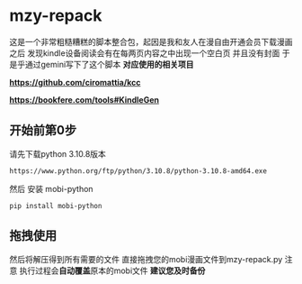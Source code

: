 # mzy-repack
这是一个非常粗糙糟糕的脚本整合包，起因是我和友人在漫自由开通会员下载漫画之后 发现kindle设备阅读会有在每两页内容之中出现一个空白页 并且没有封面
于是乎通过gemini写下了这个脚本
**对应使用的相关项目**


**https://github.com/ciromattia/kcc**



**https://bookfere.com/tools#KindleGen**


## 开始前第0步 
请先下载python 3.10.8版本
```shell
https://www.python.org/ftp/python/3.10.8/python-3.10.8-amd64.exe
```
然后 安装 mobi-python
```shell
pip install mobi-python
```

## 拖拽使用
然后将解压得到所有需要的文件  直接拖拽您的mobi漫画文件到mzy-repack.py
注意 执行过程会**自动覆盖**原本的mobi文件 
**建议您及时备份**
